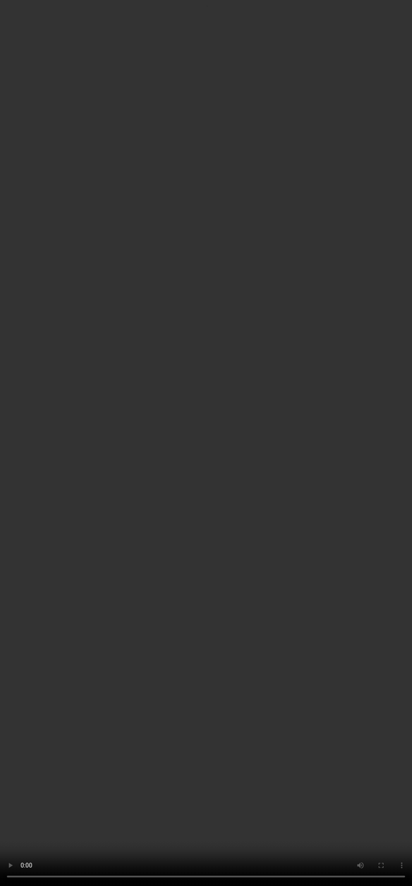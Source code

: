 # <span style="color:#364BC9">Preference Ranking in RLHF</span>

<video src="${PRIVATE_PREFERENCE_RANKING_VIDEO_3}" frameborder="0" allowfullscreen style="position: absolute; top: 0; left: 0; width: 100%; height: 100%; border: none; object-fit: cover;" controls="" controlslist="nodownload nofullscreen" style="width: 100%" />

**Reinforcement Learning from Human Feedback (RLHF) uses preference ranking as a core component to train Large Language Models.**&#x20;

Preference Ranking is a method where human evaluators compare multiple AI-generated responses to a given prompt according to specific parameters, such as accuracy, clarity, helpfulness, or alignment with instructions, and rank one of the two responses to be a better one. Preference Ranking helps identify responses that humans prefer, directly influencing how the model learns and improves over time.

<img height="600" width="600" src="${PRIVATE_PREFERENCE_RANKING_IMAGE_3}" />

## Preference Ranking: The Process

<img height="500" width="500" src="${PRIVATE_PREFERENCE_RANKING_IMAGE_4}" />

#### **1. Start with the user’s intent**

Start by carefully reading the user prompt. Go beyond the literal request—try to understand the user's **underlying goal** and **context**:

* What problem are they trying to solve?
* Are they looking for a quick solution, an in-depth explanation, or creative inspiration? Do they expect a factual summary, or a step-by-step guide?

Understanding the "**why**" behind the "**what**" is crucial for fair evaluation.

#### **2. Evaluation of responses along parameters**

With the user's intent in mind, examine the first AI-generated response. Assess it independently using the standardized rubric. You will begin by using the provided parameters in the rubric to analyze various aspects of the response. Parameters could include clarity, relevance, depth of information, and overall helpfulness. Assign ratings based on how well the response meets these criteria. **Similarly, response two must be evaluated.**

#### **3. Comparative Ranking on the Likert Scale**

Once both responses have been evaluated, rate them **relative to each other** using a **1–7 Likert scale**.

#### **4. Justify your reasoning**

Conclude by writing a **concise but insightful justification** for your chosen score. This is the one of the most critical parts of the process, as it reflects your analytical reasoning and highlights what made one response stronger (or why both were equal). Refer to justification writing guidelines

:::tip
**💡 Think Like the User**. It’s not just about correctness. The best response is the one that helps the user clearly, effectively, and responsibly.
:::